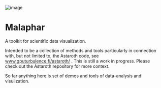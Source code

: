![image](https://github.com/user-attachments/assets/d22ea525-0883-4aef-82f8-4a6c07fd05ff)

# Malaphar
A toolkit for scientific data visualization. 

Intended to be a collection of methods and tools particularly in connection
with, but not limited to, the Astaroth code, see www.gputurbulence.fi/astaroth/
. This is still a work in progress. Please check out the Astaroth repository
for more context. 

So far anything here is set of demos and tools of data-analysis and visulization.   
